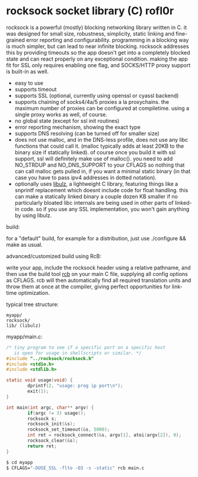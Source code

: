 rocksock socket library (C) rofl0r
==================================

rocksock is a powerful (mostly) blocking networking library
written in C.
it was designed for small size, robustness, simplicity,
static linking and fine-grained error reporting and
configurability.
programming in a blocking way is much simpler, but can lead to
near infinite blocking. rocksock addresses this by providing
timeouts so the app doesn't get into a completely blocked
state and can react properly on any exceptional condition.
making the app fit for SSL only requires enabling one flag, and
SOCKS/HTTP proxy support is built-in as well.

- easy to use
- supports timeout
- supports SSL (optional, currently using openssl or cyassl backend)
- supports chaining of socks4/4a/5 proxies a la proxychains.
  the maximum number of proxies can be configured at compiletime.
  using a single proxy works as well, of course.
- no global state (except for ssl init routines)
- error reporting mechanism, showing the exact type
- supports DNS resolving (can be turned off for smaller size)
- does not use malloc, and in the DNS-less profile, does not use
  any libc functions that could call it.
  (malloc typically adds at least 20KB to the binary size if
  statically linked).
  of course once you build it with ssl support, ssl will definitely
  make use of malloc().
  you need to add NO_STRDUP and NO_DNS_SUPPORT to your CFLAGS
  so nothing that can call malloc gets pulled in, if you want a 
  minimal static binary (in that case you have to pass ipv4
  addresses in dotted notation).
- optionally uses [libulz](https://github.com/rofl0r/libulz), 
  a lightweight C library, featuring things like
  a snprintf replacement which doesnt include code for float
  handling.
  this can make a statically linked binary a couple dozen KB
  smaller if no particularly bloated libc internals are being
  used in other parts of linked-in code.
  so if you use any SSL implementation, you won't gain anything
  by using libulz.

build:

  for a "default" build, for example for a distribution, just
  use ./configure && make as usual.

advanced/customized build using RcB:

  write your app, include the rocksock header using
  a relative pathname, and then use the build tool 
  [rcb](https://github.com/rofl0r/rcb) on your main
  C file, supplying all config options as CFLAGS. rcb will then
  automatically find all required translation units and throw them
  at once at the compiler, giving perfect opportunities for link-time
  optimization.

typical tree structure:
```
myapp/
rocksock/
lib/ (libulz)
```

myapp/main.c:
```c
/* tiny program to see if a specific port on a specific host
   is open for usage in shellscripts or similar. */
#include "../rocksock/rocksock.h"
#include <stdio.h>
#include <stdlib.h>

static void usage(void) {
        dprintf(2, "usage: prog ip port\n");
        exit(1);
}

int main(int argc, char** argv) {
        if(argc != 3) usage();
        rocksock s;
        rocksock_init(&s);
        rocksock_set_timeout(&s, 5000);
        int ret = rocksock_connect(&s, argv[1], atoi(argv[2]), 0);
        rocksock_clear(&s);
        return ret;
}
```

```sh
$ cd myapp
$ CFLAGS="-DUSE_SSL -flto -O3 -s -static" rcb main.c
```


